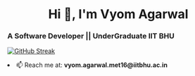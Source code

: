<h1 align="center">Hi 👋, I'm Vyom Agarwal</h1>
<h3 align="left">A Software Developer || UnderGraduate IIT BHU </h3>

[![GitHub Streak](https://github-readme-streak-stats.herokuapp.com/?user=vyster&hide_border=true&stroke=fff&sideNums=fff&currStreakNum=fff&currStreakLabel=fff&dates=fff&sideLabels=fd6dab&background=0d1117&fire=fd6dab&ring=fd6dab)](https://git.io/streak-stats)


<li align="left"> 📫 Reach me at: <b>vyom.agarwal.met16@iitbhu.ac.in</b></li>
